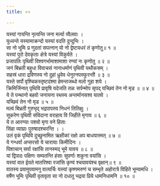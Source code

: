 ```yaml
---
title: ०५

---
```

यस्यां गायन्ति नृत्यन्ति जना मर्त्या व्यैलवाः ।  
युध्यन्ते यस्यामाक्रन्दो यस्यां वदति दुन्दुभिः ।  
सा नो भूमिः प्र णुदतां सपत्नान् यो नो द्वेष्टयधरं तं कृणोतु॥ १ ॥  
यस्यां पुरो देवकृताः क्षेत्रे यस्यां विकुर्वते ।  
प्रजापतिः पृथिवीं विश्वगर्भामाशामाशा रण्यां नः कृणोतु ॥ २ ॥  
जनं बिभ्रती बहुधा विवाचसं नानाधर्माणं पृथिवी यथौकसम् ।  
सहस्रं धारा द्रविणस्य नो दुहां ध्रुवेव धेनुरनपस्फुरन्ती ॥ ३ ॥  
यस्ते सर्पो वृश्चिकस्तृष्टदंश्मा हेमन्तजब्धो मलो गुहा शये ।  
क्रिमिर्जिन्वत् पृथिवि प्रावृषि यदेजति तन्नः सर्पन्मोप सृपद् यच्छिवं तेन नो मृड ॥ ॥ ४ ॥  
ये ते पन्थानो बहवो जनायना रथस्य अन्तर्मानसश्व यातवे ।  
यच्छिवं तेन नो मृड ॥ ५ ॥  
मल्वं बिभ्रती गुरुभृद् भद्रपापस्य निधनं तितिक्षुः ।  
सूकरेण पृथिवी संविदाना वराहाय वि जिहीते मृगाय ॥ ६ ॥  
ये त आरण्याः पशवो मृगा वने हिताः  
सिंहा व्याघ्राः पुरुषादश्चरन्ति । ।  
उलं वृकं पृथिवि दुच्छुनामित ऋक्षीकां रक्षो अप बाधयास्मत् ॥ ७ ॥  
ये गन्धर्वा अप्सरसो ये चारायाः किमीदिनः ।  
पिशाचान् सर्वा रक्षांसि तानस्मद् भूमे यावय ॥ ८ ॥  
यां द्विपादः पक्षिणः सम्पतन्ति हंसाः सुपर्णाः शकुना वयांसि ।  
यस्यां वात ईयते मातरिश्वा रजांसि कृण्वं श्चयावयंश्च वृक्षान्॥ ९ ॥  
वातस्य प्रवामुपवामनु वात्यर्चिः यस्यां कृष्णमरुणं च सम्भृते अहोरात्रे विहिते भूम्यामधि ।  
वर्षेण भूमिः पृथिवी वृतावृता सा नो दधातु भद्रया प्रिये धामनिधामनि ॥ १० ॥  